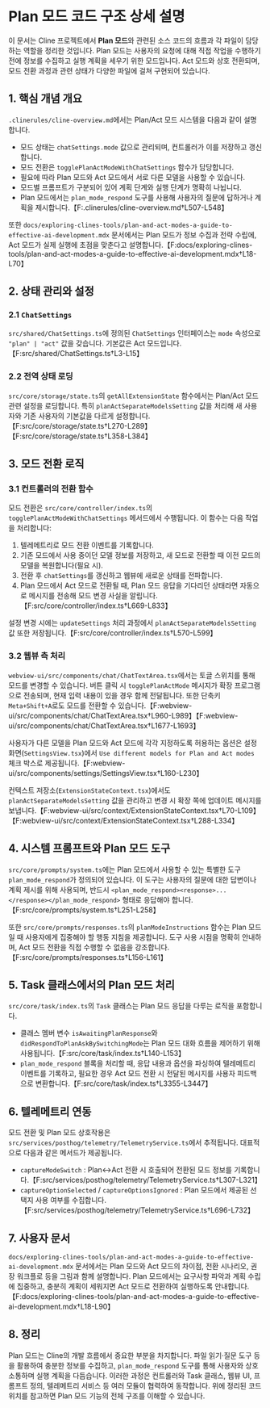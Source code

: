 # Plan 모드 코드 구조 상세 설명

이 문서는 Cline 프로젝트에서 **Plan 모드**와 관련된 소스 코드의 흐름과 각 파일이 담당하는 역할을 정리한 것입니다. Plan 모드는 사용자의 요청에 대해 직접 작업을 수행하기 전에 정보를 수집하고 실행 계획을 세우기 위한 모드입니다. Act 모드와 상호 전환되며, 모드 전환 과정과 관련 상태가 다양한 파일에 걸쳐 구현되어 있습니다.

## 1. 핵심 개념 개요

`.clinerules/cline-overview.md`에서는 Plan/Act 모드 시스템을 다음과 같이 설명합니다.

- 모드 상태는 `chatSettings.mode` 값으로 관리되며, 컨트롤러가 이를 저장하고 갱신합니다.
- 모드 전환은 `togglePlanActModeWithChatSettings` 함수가 담당합니다.
- 필요에 따라 Plan 모드와 Act 모드에서 서로 다른 모델을 사용할 수 있습니다.
- 모드별 프롬프트가 구분되어 있어 계획 단계와 실행 단계가 명확히 나뉩니다.
- Plan 모드에서는 `plan_mode_respond` 도구를 사용해 사용자의 질문에 답하거나 계획을 제시합니다.【F:.clinerules/cline-overview.md†L507-L548】

또한 `docs/exploring-clines-tools/plan-and-act-modes-a-guide-to-effective-ai-development.mdx` 문서에서는 Plan 모드가 정보 수집과 전략 수립에, Act 모드가 실제 실행에 초점을 맞춘다고 설명합니다.【F:docs/exploring-clines-tools/plan-and-act-modes-a-guide-to-effective-ai-development.mdx†L18-L70】

## 2. 상태 관리와 설정

### 2.1 `ChatSettings`
`src/shared/ChatSettings.ts`에 정의된 `ChatSettings` 인터페이스는 `mode` 속성으로 `"plan" | "act"` 값을 갖습니다. 기본값은 Act 모드입니다.【F:src/shared/ChatSettings.ts†L3-L15】

### 2.2 전역 상태 로딩
`src/core/storage/state.ts`의 `getAllExtensionState` 함수에서는 Plan/Act 모드 관련 설정을 로딩합니다. 특히 `planActSeparateModelsSetting` 값을 처리해 새 사용자와 기존 사용자의 기본값을 다르게 설정합니다.【F:src/core/storage/state.ts†L270-L289】【F:src/core/storage/state.ts†L358-L384】

## 3. 모드 전환 로직

### 3.1 컨트롤러의 전환 함수
모드 전환은 `src/core/controller/index.ts`의 `togglePlanActModeWithChatSettings` 메서드에서 수행됩니다. 이 함수는 다음 작업을 처리합니다:

1. 텔레메트리로 모드 전환 이벤트를 기록합니다.
2. 기존 모드에서 사용 중이던 모델 정보를 저장하고, 새 모드로 전환할 때 이전 모드의 모델을 복원합니다(필요 시).
3. 전환 후 `chatSettings`를 갱신하고 웹뷰에 새로운 상태를 전파합니다.
4. Plan 모드에서 Act 모드로 전환될 때, Plan 모드 응답을 기다리던 상태라면 자동으로 메시지를 전송해 모드 변경 사실을 알립니다.【F:src/core/controller/index.ts†L669-L833】

설정 변경 시에는 `updateSettings` 처리 과정에서 `planActSeparateModelsSetting` 값 또한 저장됩니다.【F:src/core/controller/index.ts†L570-L599】

### 3.2 웹뷰 측 처리
`webview-ui/src/components/chat/ChatTextArea.tsx`에서는 토글 스위치를 통해 모드를 변경할 수 있습니다. 버튼 클릭 시 `togglePlanActMode` 메시지가 확장 프로그램으로 전송되며, 현재 입력 내용이 있을 경우 함께 전달됩니다. 또한 단축키 `Meta+Shift+A`로도 모드를 전환할 수 있습니다.【F:webview-ui/src/components/chat/ChatTextArea.tsx†L960-L989】【F:webview-ui/src/components/chat/ChatTextArea.tsx†L1677-L1693】

사용자가 다른 모델을 Plan 모드와 Act 모드에 각각 지정하도록 허용하는 옵션은 설정 화면(`SettingsView.tsx`)에서 `Use different models for Plan and Act modes` 체크 박스로 제공됩니다.【F:webview-ui/src/components/settings/SettingsView.tsx†L160-L230】

컨텍스트 저장소(`ExtensionStateContext.tsx`)에서도 `planActSeparateModelsSetting` 값을 관리하고 변경 시 확장 쪽에 업데이트 메시지를 보냅니다.【F:webview-ui/src/context/ExtensionStateContext.tsx†L70-L109】【F:webview-ui/src/context/ExtensionStateContext.tsx†L288-L334】

## 4. 시스템 프롬프트와 Plan 모드 도구

`src/core/prompts/system.ts`에는 Plan 모드에서 사용할 수 있는 특별한 도구 `plan_mode_respond`가 정의되어 있습니다. 이 도구는 사용자의 질문에 대한 답변이나 계획 제시를 위해 사용되며, 반드시 `<plan_mode_respond><response>...</response></plan_mode_respond>` 형태로 응답해야 합니다.【F:src/core/prompts/system.ts†L251-L258】

또한 `src/core/prompts/responses.ts`의 `planModeInstructions` 함수는 Plan 모드일 때 사용자에게 집중해야 할 행동 지침을 제공합니다. 도구 사용 시점을 명확히 안내하며, Act 모드 전환을 직접 수행할 수 없음을 강조합니다.【F:src/core/prompts/responses.ts†L156-L161】

## 5. Task 클래스에서의 Plan 모드 처리

`src/core/task/index.ts`의 `Task` 클래스는 Plan 모드 응답을 다루는 로직을 포함합니다.

- 클래스 멤버 변수 `isAwaitingPlanResponse`와 `didRespondToPlanAskBySwitchingMode`는 Plan 모드 대화 흐름을 제어하기 위해 사용됩니다.【F:src/core/task/index.ts†L140-L153】
- `plan_mode_respond` 블록을 처리할 때, 응답 내용과 옵션을 파싱하여 텔레메트리 이벤트를 기록하고, 필요한 경우 Act 모드 전환 시 전달된 메시지를 사용자 피드백으로 변환합니다.【F:src/core/task/index.ts†L3355-L3447】

## 6. 텔레메트리 연동

모드 전환 및 Plan 모드 상호작용은 `src/services/posthog/telemetry/TelemetryService.ts`에서 추적됩니다. 대표적으로 다음과 같은 메서드가 제공됩니다.

- `captureModeSwitch` : Plan↔Act 전환 시 호출되어 전환된 모드 정보를 기록합니다.【F:src/services/posthog/telemetry/TelemetryService.ts†L307-L321】
- `captureOptionSelected` / `captureOptionsIgnored` : Plan 모드에서 제공된 선택지 사용 여부를 수집합니다.【F:src/services/posthog/telemetry/TelemetryService.ts†L696-L732】

## 7. 사용자 문서

`docs/exploring-clines-tools/plan-and-act-modes-a-guide-to-effective-ai-development.mdx` 문서에서는 Plan 모드와 Act 모드의 차이점, 전환 시나리오, 권장 워크플로 등을 그림과 함께 설명합니다. Plan 모드에서는 요구사항 파악과 계획 수립에 집중하고, 충분히 계획이 세워지면 Act 모드로 전환하여 실행하도록 안내합니다.【F:docs/exploring-clines-tools/plan-and-act-modes-a-guide-to-effective-ai-development.mdx†L18-L90】

## 8. 정리

Plan 모드는 Cline의 개발 흐름에서 중요한 부분을 차지합니다. 파일 읽기·질문 도구 등을 활용하여 충분한 정보를 수집하고, `plan_mode_respond` 도구를 통해 사용자와 상호 소통하며 실행 계획을 다듬습니다. 이러한 과정은 컨트롤러와 Task 클래스, 웹뷰 UI, 프롬프트 정의, 텔레메트리 서비스 등 여러 모듈이 협력하여 동작합니다. 위에 정리된 코드 위치를 참고하면 Plan 모드 기능의 전체 구조를 이해할 수 있습니다.


